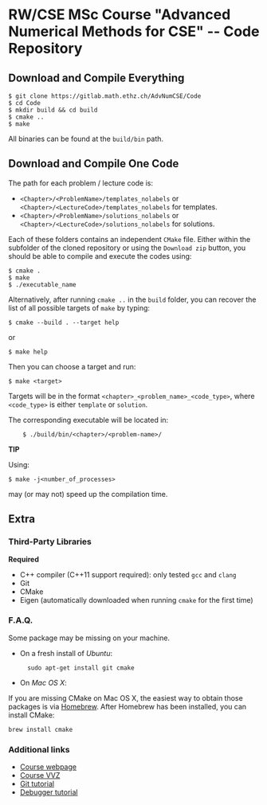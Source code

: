 # RW/CSE MSc Course "Advanced Numerical Methods for CSE" -- Code Repository

## Download and Compile Everything

	$ git clone https://gitlab.math.ethz.ch/AdvNumCSE/Code
	$ cd Code
	$ mkdir build && cd build
	$ cmake ..
	$ make

All binaries can be found at the `build/bin` path.

## Download and Compile One Code

The path for each problem / lecture code is:

 - `<Chapter>/<ProblemName>/templates_nolabels` or `<Chapter>/<LectureCode>/templates_nolabels` for templates.
 - `<Chapter>/<ProblemName>/solutions_nolabels` or `<Chapter>/<LectureCode>/solutions_nolabels` for solutions.

Each of these folders contains an independent `CMake` file. Either within the subfolder of the cloned repository or using the `Download zip` button, you should be able to compile and execute the codes using:

```
$ cmake .
$ make
$ ./executable_name
```

Alternatively, after running `cmake ..` in the `build` folder, you can recover the list of all possible targets of `make` by typing:

    $ cmake --build . --target help

or

    $ make help

Then you can choose a target and run:

    $ make <target>

Targets will be in the format `<chapter>_<problem_name>_<code_type>`, where `<code_type>` is either `template` or `solution`.

The corresponding executable will be located in:

        $ ./build/bin/<chapter>/<problem-name>/

**TIP**

Using:

    $ make -j<number_of_processes>
    
may (or may not) speed up the compilation time.

## Extra

### Third-Party Libraries

**Required**

- C++ compiler (C++11 support required): only tested `gcc` and `clang`
- Git
- CMake
- Eigen (automatically downloaded when running `cmake` for the first time)

### F.A.Q.

Some package may be missing on your machine.

- On a fresh install of *Ubuntu*:

        sudo apt-get install git cmake
    
- On *Mac OS X*:

If you are missing CMake on Mac OS X, the easiest way to obtain those packages is via [Homebrew](http://brew.sh/). After Homebrew has been installed, you can install CMake:

    brew install cmake

### Additional links

- [Course webpage](https://moodle-app2.let.ethz.ch/course/view.php?id=3643)
- [Course VVZ](http://www.vvz.ethz.ch/Vorlesungsverzeichnis/lerneinheitPre.do?semkez=2017W&ansicht=KATALOGDATEN&lerneinheitId=117918&lang=en)
- [Git tutorial](https://gitlab.math.ethz.ch/tille/gitlab-introduction/blob/master/git/README.md)
- [Debugger tutorial](https://gitlab.math.ethz.ch/tille/debugging-cpp-code-with-lldb)

